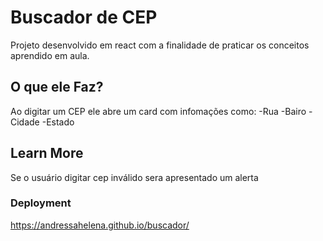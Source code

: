 # Buscador de CEP

Projeto desenvolvido em react com a finalidade de praticar os conceitos aprendido em aula. 

## O que ele Faz?

Ao digitar um CEP ele abre um card com infomações como:
-Rua
-Bairo
-Cidade
-Estado

## Learn More

Se o usuário digitar cep inválido sera apresentado um alerta 

### Deployment
https://andressahelena.github.io/buscador/


